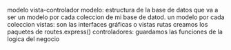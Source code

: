 modelo vista-controlador
modelo: estructura de la base de datos que va a ser un modelo por cada coleccion de mi base de datod. un modelo por cada coleccion
vistas: son las interfaces gráficas o vistas
rutas creamos los paquetes de routes.express()
controladores: guardamos las funciones de la logica del negocio
